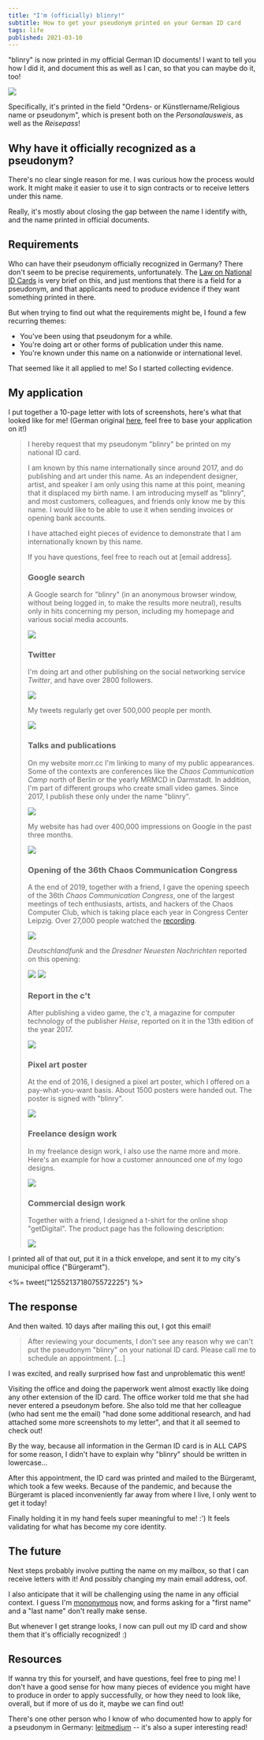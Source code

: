 ```yaml
---
title: "I'm (officially) blinry!"
subtitle: How to get your pseudonym printed on your German ID card
tags: life
published: 2021-03-10
---
```


"blinry" is now printed in my official German ID documents! I want to tell you how I did it, and document this as well as I can, so that you can maybe do it, too!

![](perso.jpg)

Specifically, it's printed in the field "Ordens- or Künstlername/Religious name or pseudonym", which is present both on the *Personalausweis*, as well as the *Reisepass*!

## Why have it officially recognized as a pseudonym?

There's no clear single reason for me. I was curious how the process would work. It might make it easier to use it to sign contracts or to receive letters under this name.

Really, it's mostly about closing the gap between the name I identify with, and the name printed in official documents.

## Requirements

Who can have their pseudonym officially recognized in Germany? There don't seem to be precise requirements, unfortunately. The [Law on National ID Cards](https://www.gesetze-im-internet.de/pauswg/BJNR134610009.html) is very brief on this, and just mentions that there is a field for a pseudonym, and that applicants need to produce evidence if they want something printed in there.

But when trying to find out what the requirements might be, I found a few recurring themes:

- You've been using that pseudonym for a while.
- You're doing art or other forms of publication under this name.
- You're known under this name on a nationwide or international level.

That seemed like it all applied to me! So I started collecting evidence.

## My application

I put together a 10-page letter with lots of screenshots, here's what that looked like for me! (German original [here](kuenstlername.odt), feel free to base your application on it!)

> I hereby request that my pseudonym "blinry" be printed on my national ID card.
> 
> I am known by this name internationally since around 2017, and do publishing and art under this name. As an independent designer, artist, and speaker I am only using this name at this point, meaning that it displaced my birth name. I am introducing myself as "blinry", and most customers, colleagues, and friends only know me by this name. I would like to be able to use it when sending invoices or opening bank accounts.
> 
> I have attached eight pieces of evidence to demonstrate that I am internationally known by this name.
> 
> If you have questions, feel free to reach out at [email address].
> 
> ### Google search
> 
> A Google search for "blinry" (in an anonymous browser window, without being logged in, to make the results more neutral), results only in hits concerning my person, including my homepage and various social media accounts.
> 
> ![](google.png)
> 
> ### Twitter
> 
> I'm doing art and other publishing on the social networking service *Twitter*, and have over 2800 followers.
> 
> ![](twitter1.png)
> 
> My tweets regularly get over 500,000 people per month.
> 
> ![](twitter2.png)
> 
> ### Talks and publications
> 
> On my website morr.cc I'm linking to many of my public appearances. Some of the contexts are conferences like the *Chaos Communication Camp* north of Berlin or the yearly MRMCD in Darmstadt. In addition, I'm part of different groups who create small video games. Since 2017, I publish these only under the name "blinry".
> 
> ![](homepage1.png)
> 
> My website has had over 400,000 impressions on Google in the past three months.
> 
> ![](homepage2.png)
> 
> ### Opening of the 36th Chaos Communication Congress
> 
> A the end of 2019, together with a friend, I gave the opening speech of the 36th *Chaos Communication Congress*, one of the largest meetings of tech enthusiasts, artists, and hackers of the Chaos Computer Club, which is taking place each year in Congress Center Leipzig. Over 27,000 people watched the [recording](https://media.ccc.de/v/36c3-11223-opening_ceremony).
> 
> ![](36c3.png)
> 
> *Deutschlandfunk* and the *Dresdner Neuesten Nachrichten* reported on this opening:
> 
> ![](news1.png)
> ![](news2.png)
> 
> ### Report in the c't
> 
> After publishing a video game, the *c't*, a magazine for computer technology of the publisher *Heise*, reported on it in the 13th edition of the year 2017.
> 
> ![](ct.png)
> 
> ### Pixel art poster
> 
> At the end of 2016, I designed a pixel art poster, which I offered on a pay-what-you-want basis. About 1500 posters were handed out. The poster is signed with "blinry".
> 
> ![](poster.png)
> 
> ### Freelance design work
> 
> In my freelance design work, I also use the name more and more. Here's an example for how a customer announced one of my logo designs.
> 
> ![](pengutronix.png)
> 
> ### Commercial design work
> 
> Together with a friend, I designed a t-shirt for the online shop "getDigital". The product page has the following description:
> 
> ![](getdigital.png)

I printed all of that out, put it in a thick envelope, and sent it to my city's municipal office ("Bürgeramt").

<%= tweet("1255213718075572225") %>

## The response

And then waited. 10 days after mailing this out, I got this email!

> After reviewing your documents, I don't see any reason why we can't put the pseudonym "blinry" on your national ID card. Please call me to schedule an appointment. [...]

I was excited, and really surprised how fast and unproblematic this went!

Visiting the office and doing the paperwork went almost exactly like doing any other extension of the ID card. The office worker told me that she had never entered a pseudonym before. She also told me that her colleague (who had sent me the email) "had done some additional research, and had attached some more screenshots to my letter", and that it all seemed to check out!

By the way, because all information in the German ID card is in ALL CAPS for some reason, I didn't have to explain why "blinry" should be written in lowercase...

After this appointment, the ID card was printed and mailed to the Bürgeramt, which took a few weeks. Because of the pandemic, and because the Bürgeramt is placed inconveniently far away from where I live, I only went to get it today!

Finally holding it in my hand feels super meaningful to me! :') It feels validating for what has become my core identity.

## The future

Next steps probably involve putting the name on my mailbox, so that I can receive letters with it! And possibly changing my main email address, oof.

I also anticipate that it will be challenging using the name in any official context. I guess I'm [mononymous](https://en.wikipedia.org/wiki/Mononymous_person) now, and forms asking for a "first name" and a "last name" don't really make sense.

But whenever I get strange looks, I now can pull out my ID card and show them that it's officially recognized! :)

## Resources

If wanna try this for yourself, and have questions, feel free to ping me! I don't have a good sense for how many pieces of evidence you might have to produce in order to apply successfully, or how they need to look like, overall, but if more of us do it, maybe we can find out!

There's one other person who I know of who documented how to apply for a pseudonym in Germany: [leitmedium](https://www.leitmedium.de/themen/kuenstlernamen/) -- it's also a super interesting read!
